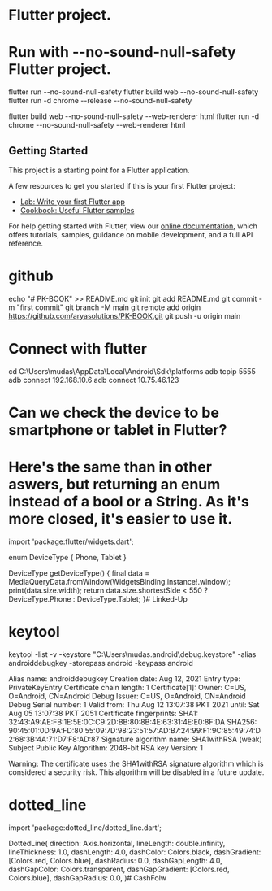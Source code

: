 

# Flutter project.

# Run with --no-sound-null-safety Flutter project.
flutter run --no-sound-null-safety
flutter build web --no-sound-null-safety
flutter run -d chrome --release --no-sound-null-safety


flutter build web --no-sound-null-safety --web-renderer html
flutter run -d chrome --no-sound-null-safety --web-renderer html


## Getting Started

This project is a starting point for a Flutter application.

A few resources to get you started if this is your first Flutter project:

- [Lab: Write your first Flutter app](https://flutter.dev/docs/get-started/codelab)
- [Cookbook: Useful Flutter samples](https://flutter.dev/docs/cookbook)

For help getting started with Flutter, view our
[online documentation](https://flutter.dev/docs), which offers tutorials,
samples, guidance on mobile development, and a full API reference.


# github
echo "# PK-BOOK" >> README.md
git init
git add README.md
git commit -m "first commit"
git branch -M main
git remote add origin https://github.com/aryasolutions/PK-BOOK.git
git push -u origin main

# Connect with flutter 
cd C:\Users\mudas\AppData\Local\Android\Sdk\platforms
adb tcpip 5555
adb connect 192.168.10.6
adb connect 10.75.46.123


# Can we check the device to be smartphone or tablet in Flutter?
# Here's the same than in other aswers, but returning an enum instead of a bool or a String. As it's more closed, it's easier to use it.
import 'package:flutter/widgets.dart';

enum DeviceType { Phone, Tablet }

DeviceType getDeviceType() {
  final data = MediaQueryData.fromWindow(WidgetsBinding.instance!.window);
  print(data.size.width);
  return data.size.shortestSide < 550 ? DeviceType.Phone : DeviceType.Tablet;
}# Linked-Up

# keytool
keytool -list -v -keystore "C:\Users\mudas\.android\debug.keystore" -alias androiddebugkey -storepass android -keypass android

Alias name: androiddebugkey
Creation date: Aug 12, 2021
Entry type: PrivateKeyEntry
Certificate chain length: 1
Certificate[1]:
Owner: C=US, O=Android, CN=Android Debug
Issuer: C=US, O=Android, CN=Android Debug
Serial number: 1
Valid from: Thu Aug 12 13:07:38 PKT 2021 until: Sat Aug 05 13:07:38 PKT 2051
Certificate fingerprints:
         SHA1: 32:43:A9:AE:FB:1E:5E:0C:C9:2D:BB:80:8B:4E:63:31:4E:E0:8F:DA
         SHA256: 90:45:01:0D:9A:FD:80:55:09:7D:98:23:51:57:AD:B7:24:99:F1:9C:85:49:74:D2:68:3B:4A:71:D7:F8:AD:87
Signature algorithm name: SHA1withRSA (weak)
Subject Public Key Algorithm: 2048-bit RSA key
Version: 1

Warning:
The certificate uses the SHA1withRSA signature algorithm which is considered a security risk. This algorithm will be disabled in a future update.


# dotted_line
import 'package:dotted_line/dotted_line.dart';

DottedLine(
  direction: Axis.horizontal,
  lineLength: double.infinity,
  lineThickness: 1.0,
  dashLength: 4.0,
  dashColor: Colors.black,
  dashGradient: [Colors.red, Colors.blue],
  dashRadius: 0.0,
  dashGapLength: 4.0,
  dashGapColor: Colors.transparent,
  dashGapGradient: [Colors.red, Colors.blue],
  dashGapRadius: 0.0,
)# CashFolw
